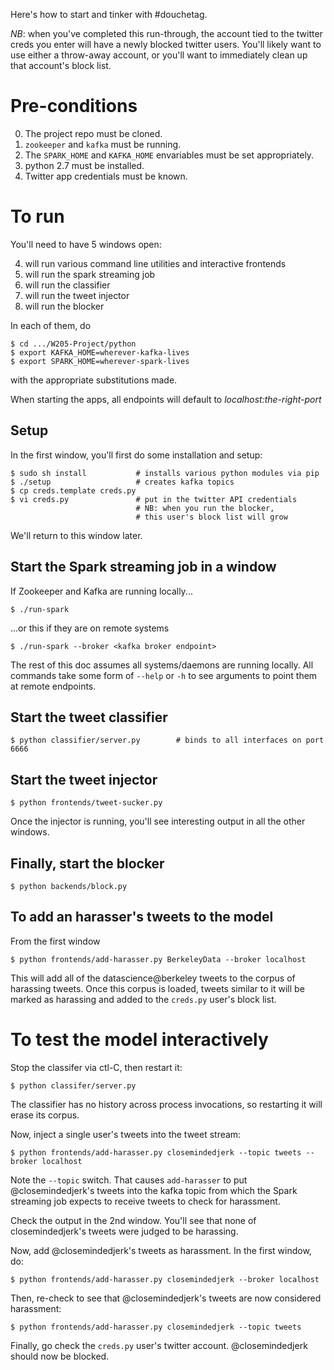Here's how to start and tinker with #douchetag.

*NB*: when you've completed this run-through,
the account tied to the twitter creds you
enter will have a newly blocked twitter
users.  You'll likely want to use either
a throw-away account, or you'll want
to immediately clean up that account's
block list.

# Pre-conditions

0. The project repo must be cloned.
1. `zookeeper` and `kafka` must be running.
2. The `SPARK_HOME` and `KAFKA_HOME` envariables must be set appropriately.
3. python 2.7 must be installed.
4. Twitter app credentials must be known.

# To run

You'll need to have 5 windows open:

4. will run various command line utilities and interactive frontends
2. will run the spark streaming job
1. will run the classifier
3. will run the tweet injector
5. will run the blocker

In each of them, do

    $ cd .../W205-Project/python
    $ export KAFKA_HOME=wherever-kafka-lives
    $ export SPARK_HOME=wherever-spark-lives

with the appropriate substitutions made.

When starting the apps, all endpoints will default to *localhost:the-right-port*

## Setup

In the first window, you'll first do some installation and setup:

    $ sudo sh install           # installs various python modules via pip
    $ ./setup                   # creates kafka topics
    $ cp creds.template creds.py
    $ vi creds.py               # put in the twitter API credentials
                                # NB: when you run the blocker,
                                # this user's block list will grow

We'll return to this window later.

## Start the Spark streaming job in a window

If Zookeeper and Kafka are running locally...

    $ ./run-spark

...or this if they are on remote systems

    $ ./run-spark --broker <kafka broker endpoint>

The rest of this doc assumes all systems/daemons are running locally.
All commands take some form of `--help` or `-h` to see arguments
to point them at remote endpoints.

## Start the tweet classifier

    $ python classifier/server.py        # binds to all interfaces on port 6666

## Start the tweet injector

    $ python frontends/tweet-sucker.py

Once the injector is running, you'll see interesting output in all the other windows.

## Finally, start the blocker

    $ python backends/block.py

## To add an harasser's tweets to the model

From the first window

    $ python frontends/add-harasser.py BerkeleyData --broker localhost

This will add all of the datascience@berkeley tweets to the corpus of harassing tweets.
Once this corpus is loaded, tweets similar to it will be marked as harassing
and added to the `creds.py` user's block list.

# To test the model interactively

Stop the classifer via ctl-C, then restart it:

    $ python classifer/server.py

The classifier has no history across process invocations,
so restarting it will erase its corpus.

Now, inject a single user's tweets into the tweet stream:

    $ python frontends/add-harasser.py closemindedjerk --topic tweets --broker localhost

Note the `--topic` switch.  That causes `add-harasser` to put @closemindedjerk's
tweets into the kafka topic from which the Spark streaming job expects to
receive tweets to check for harassment.

Check the output in the 2nd window. 
You'll see that none of closemindedjerk's tweets were
judged to be harassing.

Now, add @closemindedjerk's tweets as harassment.
In the first window, do:

    $ python frontends/add-harasser.py closemindedjerk --broker localhost

Then, re-check to see that @closemindedjerk's tweets are now considered harassment:

    $ python frontends/add-harasser.py closemindedjerk --topic tweets

Finally, go check the `creds.py` user's twitter account.
@closemindedjerk should now be blocked.
